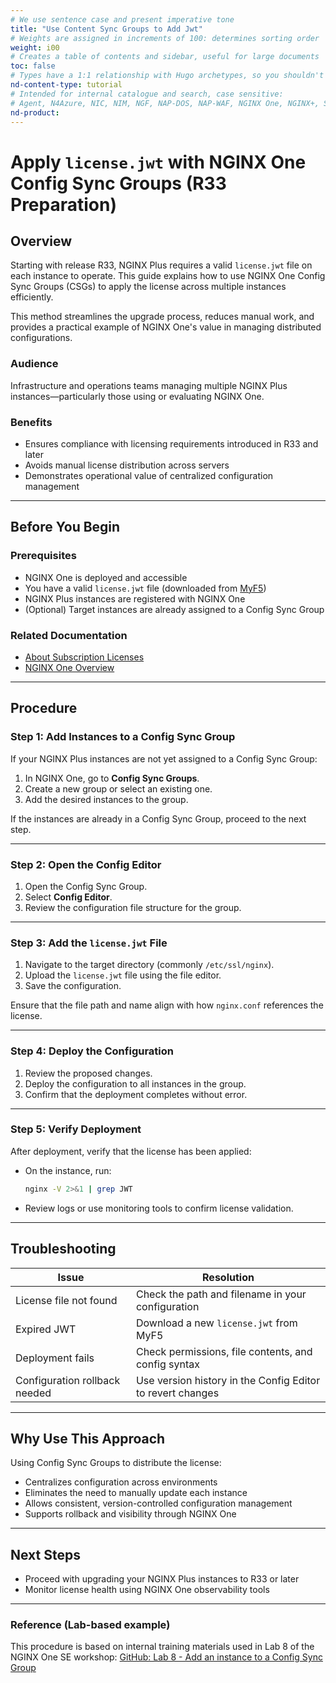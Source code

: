 ```yaml
---
# We use sentence case and present imperative tone
title: "Use Content Sync Groups to Add Jwt"
# Weights are assigned in increments of 100: determines sorting order
weight: i00
# Creates a table of contents and sidebar, useful for large documents
toc: false
# Types have a 1:1 relationship with Hugo archetypes, so you shouldn't need to change this
nd-content-type: tutorial
# Intended for internal catalogue and search, case sensitive:
# Agent, N4Azure, NIC, NIM, NGF, NAP-DOS, NAP-WAF, NGINX One, NGINX+, Solutions, Unit
nd-product:
---
```


# Apply `license.jwt` with NGINX One Config Sync Groups (R33 Preparation)

## Overview

Starting with release R33, NGINX Plus requires a valid `license.jwt` file on each instance to operate. This guide explains how to use NGINX One Config Sync Groups (CSGs) to apply the license across multiple instances efficiently.

This method streamlines the upgrade process, reduces manual work, and provides a practical example of NGINX One's value in managing distributed configurations.

### Audience

Infrastructure and operations teams managing multiple NGINX Plus instances—particularly those using or evaluating NGINX One.

### Benefits

- Ensures compliance with licensing requirements introduced in R33 and later
- Avoids manual license distribution across servers
- Demonstrates operational value of centralized configuration management

---

## Before You Begin

### Prerequisites

- NGINX One is deployed and accessible
- You have a valid `license.jwt` file (downloaded from [MyF5](https://my.f5.com/))
- NGINX Plus instances are registered with NGINX One
- (Optional) Target instances are already assigned to a Config Sync Group

### Related Documentation

- [About Subscription Licenses](https://docs.nginx.com/solutions/about-subscription-licenses/)
- [NGINX One Overview](https://docs.nginx.com/nginx-one/)

---

## Procedure

### Step 1: Add Instances to a Config Sync Group

If your NGINX Plus instances are not yet assigned to a Config Sync Group:

1. In NGINX One, go to **Config Sync Groups**.
2. Create a new group or select an existing one.
3. Add the desired instances to the group.

If the instances are already in a Config Sync Group, proceed to the next step.

---

### Step 2: Open the Config Editor

1. Open the Config Sync Group.
2. Select **Config Editor**.
3. Review the configuration file structure for the group.

---

### Step 3: Add the `license.jwt` File

1. Navigate to the target directory (commonly `/etc/ssl/nginx`).
2. Upload the `license.jwt` file using the file editor.
3. Save the configuration.

Ensure that the file path and name align with how `nginx.conf` references the license.

---

### Step 4: Deploy the Configuration

1. Review the proposed changes.
2. Deploy the configuration to all instances in the group.
3. Confirm that the deployment completes without error.

---

### Step 5: Verify Deployment

After deployment, verify that the license has been applied:

- On the instance, run:
  ```bash
  nginx -V 2>&1 | grep JWT
  ```
- Review logs or use monitoring tools to confirm license validation.

---

## Troubleshooting

| Issue | Resolution |
|-------|------------|
| License file not found | Check the path and filename in your configuration |
| Expired JWT | Download a new `license.jwt` from MyF5 |
| Deployment fails | Check permissions, file contents, and config syntax |
| Configuration rollback needed | Use version history in the Config Editor to revert changes |

---

## Why Use This Approach

Using Config Sync Groups to distribute the license:

- Centralizes configuration across environments
- Eliminates the need to manually update each instance
- Allows consistent, version-controlled configuration management
- Supports rollback and visibility through NGINX One

---

## Next Steps

- Proceed with upgrading your NGINX Plus instances to R33 or later
- Monitor license health using NGINX One observability tools

---

### Reference (Lab-based example)

This procedure is based on internal training materials used in Lab 8 of the NGINX One SE workshop:
[GitHub: Lab 8 - Add an instance to a Config Sync Group](https://github.com/nginxinc/nginx-one-workshops/blob/SE/labs/lab8/readme.md#manually-add-an-nginx-instance-to-your-config-sync-group)
